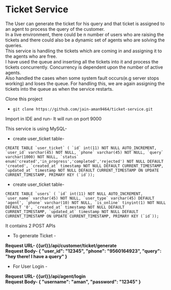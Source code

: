 # Ticket Service
The User can generate the ticket for his query and that ticket is assigned to an agent to process the query of the customer.  
In a live environment, there could be n number of users who are raising the tickets and there could also be a dynamic set of agents who are solving the queries.  
This service is handling the tickets which are coming in and assigning it to the agents who are free.  
I have used the queue and inserting all the tickets into it and process the tickets concurrently. Concurrency is dependent upon the number of active agents.  
Also handled the cases when some system fault occurs(e.g server stops working) and loses the queue. For handling this, we are again assigning the tickets into the queue as when the service restarts.  

Clone this project
- `git clone https://github.com/jain-aman9464/ticket-service.git`

Import in IDE and run-
It will run on port 9000

This service is using MySQL-
- create user_ticket table-

``CREATE TABLE `user_ticket` (
  `id` int(11) NOT NULL AUTO_INCREMENT,
  `user_id` varchar(45) NOT NULL,
  `phone` varchar(45) NOT NULL,
  `query` varchar(1000) NOT NULL,
  `status` enum('created','in_progress','completed','rejected') NOT NULL DEFAULT 'created',
  `created_at` timestamp NOT NULL DEFAULT CURRENT_TIMESTAMP,
  `updated_at` timestamp NOT NULL DEFAULT CURRENT_TIMESTAMP ON UPDATE CURRENT_TIMESTAMP,
  PRIMARY KEY (`id`));``

- create user_ticket table-

``
CREATE TABLE `users` (
  `id` int(11) NOT NULL AUTO_INCREMENT,
  `user_name` varchar(45) NOT NULL,
  `user_type` varchar(45) DEFAULT 'agent',
  `phone` varchar(10) NOT NULL,
  `is_online` tinyint(1) NOT NULL DEFAULT '0',
  `created_at` timestamp NOT NULL DEFAULT CURRENT_TIMESTAMP,
  `updated_at` timestamp NOT NULL DEFAULT CURRENT_TIMESTAMP ON UPDATE CURRENT_TIMESTAMP,
  PRIMARY KEY (`id`));
``

It contains 2 POST APIs

- To generate Ticket -

**Request URL-  {{url}}/api/customer/ticket/generate  
Request Body- 
    {
        "user_id": "12345",
        "phone": "9560164923",
        "query": "hey there! I have a query"
    }**
    
- For User Login -

**Request URL-  {{url}}/api/agent/login  
 Request Body- 
     {
         "username": "aman",
         "password": "12345"
     }** 
